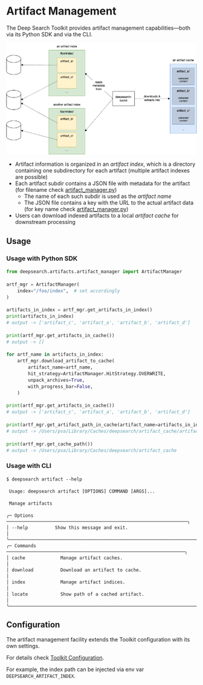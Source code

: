 # Artifact Management

The Deep Search Toolkit provides artifact management capabilities—both via its Python SDK
and via the CLI.

<img src=".resources/artifact_management.png" alt="artifact management design" />

- Artifact information is organized in an *artifact index*, which is a directory
  containing one subdirectory for each artifact (multiple artifact indexes are possible)
- Each artifact subdir contains a JSON file with metadata for the artifact (for filename
  check [artifact_manager.py](artifact_manager.py))
  - The name of each such subdir is used as the *artifact name*
  - The JSON file contains a key with the URL to the actual artifact data (for key name
    check [artifact_manager.py](artifact_manager.py))
- Users can download indexed artifacts to a local *artifact cache* for downstream
  processing

## Usage

### Usage with Python SDK
```python
from deepsearch.artifacts.artifact_manager import ArtifactManager

artf_mgr = ArtifactManager(
    index="/foo/index",  # set accordingly
)

artifacts_in_index = artf_mgr.get_artifacts_in_index()
print(artifacts_in_index)
# output -> ['artifact_c', 'artifact_a', 'artifact_b', 'artifact_d']

print(artf_mgr.get_artifacts_in_cache())
# output -> []

for artf_name in artifacts_in_index:
    artf_mgr.download_artifact_to_cache(
        artifact_name=artf_name,
        hit_strategy=ArtifactManager.HitStrategy.OVERWRITE,
        unpack_archives=True,
        with_progress_bar=False,
    )

print(artf_mgr.get_artifacts_in_cache())
# output -> ['artifact_c', 'artifact_a', 'artifact_b', 'artifact_d']

print(artf_mgr.get_artifact_path_in_cache(artifact_name=artifacts_in_index[0]))
# output -> /Users/pva/Library/Caches/deepsearch/artifact_cache/artifact_c

print(artf_mgr.get_cache_path())
# output -> /Users/pva/Library/Caches/deepsearch/artifact_cache
```

### Usage with CLI
```console
$ deepsearch artifact --help

 Usage: deepsearch artifact [OPTIONS] COMMAND [ARGS]...

 Manage artifacts

╭─ Options ───────────────────────────────────────────────────────────────────╮
│ --help          Show this message and exit.                                 │
╰─────────────────────────────────────────────────────────────────────────────╯
╭─ Commands ──────────────────────────────────────────────────────────────────╮
│ cache             Manage artifact caches.                                   │
│ download          Download an artifact to cache.                            │
│ index             Manage artifact indices.                                  │
│ locate            Show path of a cached artifact.                           │
╰─────────────────────────────────────────────────────────────────────────────╯
```

## Configuration
The artifact management facility extends the Toolkit configuration with its own settings.

For details check [Toolkit Configuration][toolkit_configuration].

For example, the index path can be injected via env var `DEEPSEARCH_ARTIFACT_INDEX`.

[toolkit_configuration]: https://ds4sd.github.io/deepsearch-toolkit/guide/configuration/

